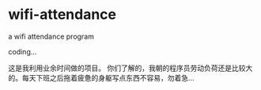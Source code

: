 # wifi-attendance
a wifi attendance program

coding...

这是我利用业余时间做的项目。
你们了解的，我朝的程序员劳动负荷还是比较大的。每天下班之后拖着疲惫的身躯写点东西不容易，勿着急...

